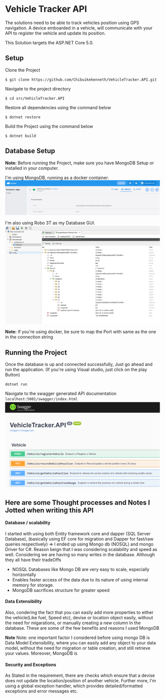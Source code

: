 # Vehicle Tracker API

The solutions need to be able to track vehicles position using GPS navigation. A device emboarded in a vehicle,
will communicate with your API to register the vehicle and update its position.

This Solution targets the ASP.NET Core 5.0.

## Setup

Clone the Project
```
$ git clone https://github.com/Chibuikekenneth/VehicleTracker.API.git
```
Navigate to the project directory
```
$ cd src/VehicleTracker.API
```
Restore all dependencies using the command below

```
$ dotnet restore
```
Build the Project using the command below

```
$ dotnet build
```


## Database Setup
**Note:** Before running the Project, make sure you have MongoDB Setup or installed in your computer. 

I'm using MongoDB, running as a docker container. 
![Alt text](https://github.com/Chibuikekenneth/VehicleTracker.API/blob/main/Images/trackerDocker.PNG?raw=true "Title")

I'm also using Robo 3T as my Database GUI.
![Alt text](https://github.com/Chibuikekenneth/VehicleTracker.API/blob/main/Images/trackerDB.PNG?raw=true "Title")

**Note:** If you're using docker, be sure to map the Port with same as the one in the connection string


## Running the Project
Once the database is up and connected successfully, Just go ahead and run the application. (If you're using Visual studio, just click on the play Button)
```
dotnet run
```
 Navigate to the swagger generated API documentation `localhost:5001/swagger/index.html`
 ![Alt text](https://github.com/Chibuikekenneth/VehicleTracker.API/blob/main/Images/trackerAPI.PNG?raw=true "Title")




## Here are some Thought processes and Notes I Jotted when writing this API

#### Database / scalability
I started with using both Entity framework core and dapper (SQL Server Database), (basically using EF core for migration and Dapper for fast/raw queries respectively) => I ended up using Mongo db (NOSQL) and mongo Driver for C#. Reason beign that I was considering scalability and speed as well. Considering we are having so many writes in the database. Although they all have their tradeOffs

* NOSQL Databases like Mongo DB are very easy to scale, especially horizontally
* Enables faster access of the data due to its nature of using internal memory for storage.
* MongoDB sacrifices structure for greater speed

#### Data Extensibility
Also, condering the fact that you can easily add more properties to either the vehicle(Like fuel, Speed etc), devise or location object easily, without the need for migarations, or manually creating a new column In the database. These are some of the few benefits and reasons I used MongoDB

**Note** Note: one important factor I considered before using mongo DB is Data Model Extensibility, where you can easily add any object to your data model, without the need for migration or table creation, and still retrieve your values. Moreover, MongoDB is 

#### Security and Exceptions
As Stated in the requirement, there are checks which ensure that a devise does not update the location/position of another vehicle.
Further more, I'm using a global exception handler, which provides detailed/formatted exceptions and error messages etc.